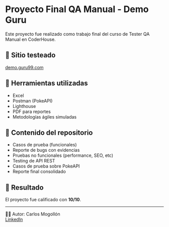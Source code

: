 # Proyecto Final QA Manual - Demo Guru

Este proyecto fue realizado como trabajo final del curso de Tester QA Manual en CoderHouse.

## 🧪 Sitio testeado
[demo.guru99.com](https://demo.guru99.com/test/newtours/register.php)

## 🧰 Herramientas utilizadas
- Excel
- Postman (PokeAPI)
- Lighthouse
- PDF para reportes
- Metodologías ágiles simuladas

## 📁 Contenido del repositorio
- Casos de prueba (funcionales)
- Reporte de bugs con evidencias
- Pruebas no funcionales (performance, SEO, etc)
- Testing de API REST
- Casos de prueba sobre PokeAPI
- Reporte final consolidado

## 📌 Resultado
El proyecto fue calificado con **10/10**.

---

🧑‍💻 Autor: Carlos Mogollón  
[LinkedIn](https://www.linkedin.com/in/carlosmogollon-it/)  
